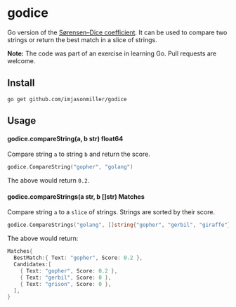 # godice

Go version of the
[Sørensen–Dice coefficient](https://en.wikipedia.org/wiki/S%C3%B8rensen%E2%80%93Dice_coefficient).
It can be used to compare two strings or return the best match in a slice of strings.

**Note:** The code was part of an exercise in learning Go. Pull requests are welcome.

## Install

```shell
go get github.com/imjasonmiller/godice
```

## Usage

#### godice.compareString(a, b str) float64
Compare string `a` to string `b` and return the score.

```go
godice.CompareString("gopher", "golang") 
```

The above would return `0.2`.

#### godice.compareStrings(a str, b []str) Matches
Compare string `a` to a `slice` of strings. Strings are sorted by their score.

```go
godice.CompareStrings("golang", []string{"gopher", "gerbil", "giraffe"})
```

The above would return:

```go
Matches{
  BestMatch:{ Text: "gopher", Score: 0.2 },
  Candidates:[
    { Text: "gopher", Score: 0.2 },
    { Text: "gerbil", Score: 0 },
    { Text: "grison", Score: 0 },
  ],
}
```
